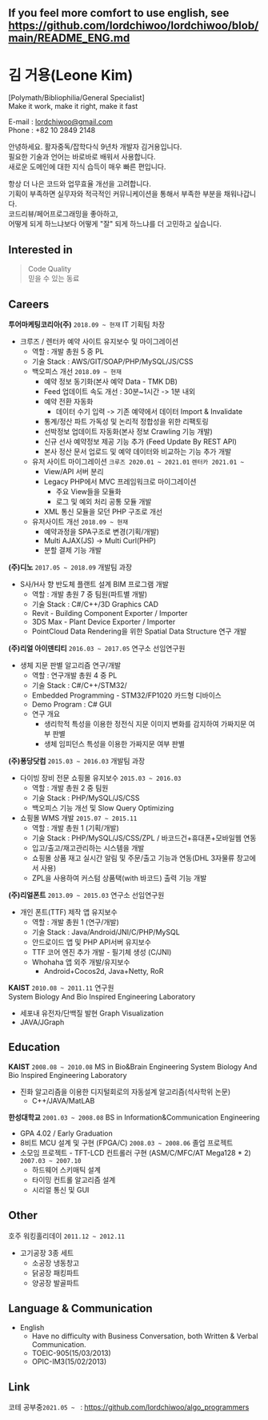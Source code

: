 ## If you feel more comfort to use english, see https://github.com/lordchiwoo/lordchiwoo/blob/main/README_ENG.md

# 김 거용(Leone Kim)
[Polymath/Bibliophilia/General Specialist]  
Make it work, make it right, make it fast  

E-mail : <lordchiwoo@gmail.com>  
Phone : +82 10 2849 2148

안녕하세요. 활자중독/잡학다식 9년차 개발자 김거용입니다.  
필요한 기술과 언어는 바로바로 배워서 사용합니다.  
새로운 도메인에 대한 지식 습득이 매우 빠른 편입니다.  

항상 더 나은 코드와 업무효율 개선을 고려합니다.  
기획이 부족하면 실무자와 적극적인 커뮤니케이션을 통해서 부족한 부분을 채워나갑니다.  
코드리뷰/페어프로그래밍을 좋아하고,  
어떻게 되게 하느냐보다 어떻게 "잘" 되게 하느냐를 더 고민하고 싶습니다.  

## Interested in
> Code Quality  
> 믿을 수 있는 동료
> 
  
  

## Careers
**투어마케팅코리아(주)** `2018.09 ~ 현재`  IT 기획팀 차장
+ 크루즈 / 렌터카 예약 사이트 유지보수 및 마이그레이션
	+ 역할 : 개발 총원 5 중 PL
	+ 기술 Stack : AWS/GIT/SOAP/PHP/MySQL/JS/CSS
	+ 백오피스 개선 `2018.09 ~ 현재`
		+ 예약 정보 동기화(본사 예약 Data - TMK DB) 
		+  Feed 업데이트 속도 개선 : 30분~1시간 ->  1분 내외
		+  예약 전환 자동화
			+ 데이터 수기 입력 -> 기존 예약에서 데이터 Import & Invalidate
		+ 통계/정산 파트 가독성 및 논리적 정합성을 위한 리팩토링
		+ 선박정보 업데이트 자동화(본사 정보 Crawling 기능 개발)
		+ 신규 선사 예약정보 제공 기능 추가 (Feed Update By REST API)
		+ 본사 정산 문서 업로드 및 예약 데이터와 비교하는 기능 추가 개발
	+ 유저 사이트 마이그레이션 `크루즈 2020.01 ~ 2021.01` `렌터카 2021.01 ~ `
		+  View/API 서버 분리
		+  Legacy PHP에서 MVC 프레임워크로 마이그레이션
			+ 주요 View들을 모듈화
			+ 로그 및 예외 처리 공통 모듈 개발
		+  XML 통신 모듈을 모던 PHP 구조로 개선
	+ 유저사이트 개선 `2018.09 ~ 현재`
		+ 예약과정을 SPA구조로 변경(기획/개발)
		+ Multi AJAX(JS) -> Multi Curl(PHP)
		+ 분할 결제 기능 개발


**(주)디노** `2017.05 ~ 2018.09`  개발팀 과장
+ S사/H사 향 반도체 플랜트 설계 BIM 프로그램 개발
	+ 역할 : 개발 총원 7 중 팀원(파트별 개발)
	+ 기술 Stack : C#/C++/3D Graphics CAD
	+ Revit - Building Component Exporter / Importer
	+ 3DS Max - Plant Device Exporter / Importer
	+ PointCloud Data Rendering을 위한 Spatial Data Structure 연구 개발
	
**(주)리얼 아이덴티티** `2016.03 ~ 2017.05`  연구소 선임연구원
+ 생체 지문 판별 알고리즘 연구/개발
	+ 역할 : 연구개발 총원 4 중 PL
	+ 기술 Stack : C#/C++/STM32/
	+ Embedded Programming - STM32/FP1020 카드형 디바이스
	+ Demo Program : C# GUI
	+ 연구 개요
		+ 생리학적 특성을 이용한 정전식 지문 이미지 변화를 감지하여 가짜지문 여부 판별
		+ 생체 임피던스 특성을 이용한 가짜지문 여부 판별

**(주)퐁당닷컴** `2015.03 ~ 2016.03`  개발팀 과장
+ 다이빙 장비 전문 쇼핑몰 유지보수 `2015.03 ~ 2016.03`
	+ 역할 : 개발 총원 2 중 팀원
	+ 기술 Stack : PHP/MySQL/JS/CSS
	+ 백오피스 기능 개선 및 Slow Query Optimizing
+ 쇼핑몰 WMS 개발 `2015.07 ~ 2015.11`
	+ 역할 : 개발 총원 1 (기획/개발)
	+ 기술 Stack : PHP/MySQL/JS/CSS/ZPL / 바코드건+휴대폰+모바일웹 연동
	+ 입고/출고/재고관리하는 시스템을 개발
	+ 쇼핑몰 상품 재고 실시간 알림 및 주문/출고 기능과 연동(DHL 3자물류 창고에서 사용)
	+ ZPL을 사용하여 커스텀 상품택(with 바코드) 출력 기능 개발

**(주)리얼폰트** `2013.09 ~ 2015.03`  연구소 선임연구원
+ 개인 폰트(TTF) 제작 앱 유지보수
	+ 역할 : 개발 총원 1 (연구/개발)
	+ 기술 Stack : Java/Android/JNI/C/PHP/MySQL
	+ 안드로이드 앱 및 PHP API서버 유지보수
	+ TTF 코어 엔진 추가 개발 - 필기체 생성 (C/JNI)
	+ Whohaha 앱 외주 개발/유지보수
		+ Android+Cocos2d, Java+Netty, RoR
  
**KAIST** `2010.08 ~ 2011.11`  연구원  
System Biology And Bio Inspired Engineering Laboratory
+ 세포내 유전자/단백질 발현 Graph Visualization
+ JAVA/JGraph
  
    
## Education
**KAIST** `2008.08 ~ 2010.08`  MS in Bio&Brain Engineering
System Biology And Bio Inspired Engineering Laboratory
+ 진화 알고리즘을 이용한 디지털회로의 자동설계 알고리즘(석사학위 논문)
	+ C++/JAVA/MatLAB
 
 
**한성대학교** `2001.03 ~ 2008.08`  BS in Information&Communication Engineering
+ GPA 4.02 / Early Graduation
+ 8비트 MCU 설계 및 구현 (FPGA/C) `2008.03 ~ 2008.06` 졸업 프로젝트
+ 소모임 프로젝트 - TFT-LCD 컨트롤러 구현 (ASM/C/MFC/AT Mega128 * 2) `2007.03 ~ 2007.10`
	+ 하드웨어 스키매틱 설계
	+ 타이밍 컨트롤 알고리즘 설계
	+ 시리얼 통신 및 GUI


## Other
호주 워킹홀리데이 `2011.12 ~ 2012.11`
+ 고기공장 3종 세트
	+ 소공장 냉동창고
	+ 닭공장 패킹파트
	+ 양공장 발골파트

## Language & Communication
+ English
	+ Have no difficulty with Business Conversation, both Written & Verbal Communication.  
	+ TOEIC-905(15/03/2013)  
	+ OPIC-IM3(15/02/2013)


## Link
코테 공부중`2021.05 ~ ` : https://github.com/lordchiwoo/algo_programmers


